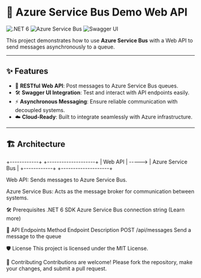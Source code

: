 # 🚀 Azure Service Bus Demo Web API

![.NET 6](https://img.shields.io/badge/.NET-6.0-blue?style=flat-square&logo=dotnet) 
![Azure Service Bus](https://img.shields.io/badge/Azure-Service_Bus-blue?style=flat-square&logo=microsoft-azure) 
![Swagger UI](https://img.shields.io/badge/Swagger-UI-green?style=flat-square&logo=swagger)

This project demonstrates how to use **Azure Service Bus** with a Web API to send messages asynchronously to a queue.

---

## ✨ Features

- 📡 **RESTful Web API**: Post messages to Azure Service Bus queues.
- 🛠️ **Swagger UI Integration**: Test and interact with API endpoints easily.
- ⚡ **Asynchronous Messaging**: Ensure reliable communication with decoupled systems.
- ☁️ **Cloud-Ready**: Built to integrate seamlessly with Azure infrastructure.

---

## 🏗️ Architecture

+------------+         +--------------------+
|  Web API   | ----->  | Azure Service Bus  |
+------------+         +--------------------+

Web API: Sends messages to Azure Service Bus.

Azure Service Bus: Acts as the message broker for communication between systems.

🛠️ Prerequisites
.NET 6 SDK
Azure Service Bus connection string (Learn more)

📖 API Endpoints
Method	Endpoint	Description
POST	/api/messages	Send a message to the queue

🛡️ License
This project is licensed under the MIT License.

🤝 Contributing
Contributions are welcome! Please fork the repository, make your changes, and submit a pull request.

